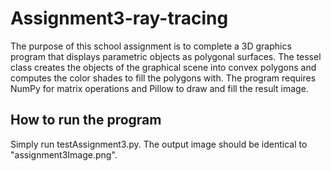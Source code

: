 # Assignment3-ray-tracing
The purpose of this school assignment is to complete a 3D graphics program that displays parametric objects as polygonal surfaces. The tessel class creates the objects of the graphical scene into convex polygons and computes the color shades to fill the polygons with. The program requires NumPy for matrix operations and Pillow to draw and fill the result image.

## How to run the program
Simply run testAssignment3.py. The output image should be identical to "assignment3Image.png".

